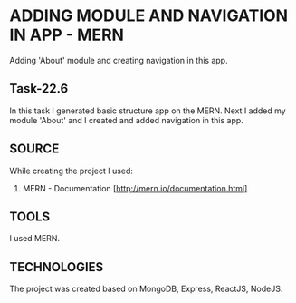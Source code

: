 # ADDING MODULE AND NAVIGATION IN APP - MERN

Adding 'About' module and creating navigation in this app.

## Task-22.6

In this task I generated basic structure app on the MERN. Next I added my module 'About' and I created and added navigation in this app.

## SOURCE 
While creating the project I used: 
1. MERN - Documentation [http://mern.io/documentation.html]

## TOOLS 
I used MERN.

## TECHNOLOGIES 
The project was created based on MongoDB, Express, ReactJS, NodeJS.
